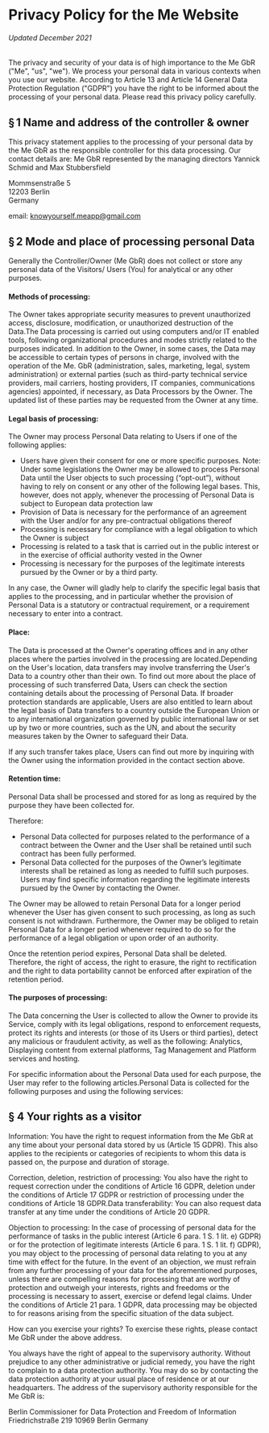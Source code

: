 
# Privacy Policy for the Me Website


###### Updated December 2021

The privacy and security of your data is of high importance to the Me GbR ("Me", "us", "we"). We process your personal data in various contexts when you use our website. According to Article 13 and Article 14 General Data Protection Regulation ("GDPR") you have the right to be informed about the processing of your personal data. Please read this privacy policy carefully.

## § 1 Name and address of the controller & owner

This privacy statement applies to the processing of your personal data by the Me GbR as the responsible controller for this data processing. 
Our contact details are:
Me GbR‍
represented by the managing directors
Yannick Schmid and Max Stubbersfield

Mommsenstraße 5  
12203 Berlin  
Germany

email: knowyourself.meapp@gmail.com

## § 2 Mode and place of processing personal Data

Generally the Controller/Owner (Me GbR) does not collect or store any personal data of the Visitors/ Users (You) for analytical or any other purposes. 

#### Methods of processing:‍

The Owner takes appropriate security measures to prevent unauthorized access, disclosure, modification, or unauthorized destruction of the Data.The Data processing is carried out using computers and/or IT enabled tools, following organizational procedures and modes strictly related to the purposes indicated. In addition to the Owner, in some cases, the Data may be accessible to certain types of persons in charge, involved with the operation of the Me. GbR (administration, sales, marketing, legal, system administration) or external parties (such as third-party technical service providers, mail carriers, hosting providers, IT companies, communications agencies) appointed, if necessary, as Data Processors by the Owner. The updated list of these parties may be requested from the Owner at any time.

#### Legal basis of processing:‍

The Owner may process Personal Data relating to Users if one of the following applies:
* Users have given their consent for one or more specific purposes. Note: Under some legislations the Owner may be allowed to process Personal Data until the User objects to such processing (“opt-out”), without having to rely on consent or any other of the following legal bases. This, however, does not apply, whenever the processing of Personal Data is subject to European data protection law
* Provision of Data is necessary for the performance of an agreement with the User and/or for any pre-contractual obligations thereof
* Processing is necessary for compliance with a legal obligation to which the Owner is subject
* Processing is related to a task that is carried out in the public interest or in the exercise of official authority vested in the Owner
* Processing is necessary for the purposes of the legitimate interests pursued by the Owner or by a third party.

In any case, the Owner will gladly help to clarify the specific legal basis that applies to the processing, and in particular whether the provision of Personal Data is a statutory or contractual requirement, or a requirement necessary to enter into a contract. 

#### Place:

The Data is processed at the Owner's operating offices and in any other places where the parties involved in the processing are located.Depending on the User's location, data transfers may involve transferring the User's Data to a country other than their own. To find out more about the place of processing of such transferred Data, Users can check the section containing details about the processing of Personal Data. If broader protection standards are applicable, Users are also entitled to learn about the legal basis of Data transfers to a country outside the European Union or to any international organization governed by public international law or set up by two or more countries, such as the UN, and about the security measures taken by the Owner to safeguard their Data.

If any such transfer takes place, Users can find out more by inquiring with the Owner using the information provided in the contact section above.

#### Retention time:

Personal Data shall be processed and stored for as long as required by the purpose they have been collected for. 

Therefore: 
* Personal Data collected for purposes related to the performance of a contract between the Owner and the User shall be retained until such contract has been fully performed.
* Personal Data collected for the purposes of the Owner’s legitimate interests shall be retained as long as needed to fulfill such purposes. Users may find specific information regarding the legitimate interests pursued by the Owner by contacting the Owner. ‍

The Owner may be allowed to retain Personal Data for a longer period whenever the User has given consent to such processing, as long as such consent is not withdrawn. Furthermore, the Owner may be obliged to retain Personal Data for a longer period whenever required to do so for the performance of a legal obligation or upon order of an authority.

Once the retention period expires, Personal Data shall be deleted. Therefore, the right of access, the right to erasure, the right to rectification and the right to data portability cannot be enforced after expiration of the retention period.

#### The purposes of processing:

The Data concerning the User is collected to allow the Owner to provide its Service, comply with its legal obligations, respond to enforcement requests, protect its rights and interests (or those of its Users or third parties), detect any malicious or fraudulent activity, as well as the following: Analytics, Displaying content from external platforms, Tag Management and Platform services and hosting.

For specific information about the Personal Data used for each purpose, the User may refer to the following articles.‍Personal Data is collected for the following purposes and using the following services:

## § 4 Your rights as a visitor

Information: 
You have the right to request information from the Me GbR at any time about your personal data stored by us (Article 15 GDPR). This also applies to the recipients or categories of recipients to whom this data is passed on, the purpose and duration of storage.‍

Correction, deletion, restriction of processing: 
You also have the right to request correction under the conditions of Article 16 GDPR, deletion under the conditions of Article 17 GDPR or restriction of processing under the conditions of Article 18 GDPR.‍Data transferability: You can also request data transfer at any time under the conditions of Article 20 GDPR.

Objection to processing: ‍In the case of processing of personal data for the performance of tasks in the public interest (Article 6 para. 1 S. 1 lit. e) GDPR) or for the protection of legitimate interests (Article 6 para. 1 S. 1 lit. f) GDPR), you may object to the processing of personal data relating to you at any time with effect for the future. In the event of an objection, we must refrain from any further processing of your data for the aforementioned purposes, unless there are compelling reasons for processing that are worthy of protection and outweigh your interests, rights and freedoms or the processing is necessary to assert, exercise or defend legal claims. Under the conditions of Article 21 para. 1 GDPR, data processing may be objected to for reasons arising from the specific situation of the data subject.

How can you exercise your rights?‍
To exercise these rights, please contact Me GbR under the above address.

You always have the right of appeal to the supervisory authority. ‍Without prejudice to any other administrative or judicial remedy, you have the right to complain to a data protection authority. You may do so by contacting the data protection authority at your usual place of residence or at our headquarters. The address of the supervisory authority responsible for the Me GbR is:

Berlin Commissioner for Data Protection and Freedom of Information
Friedrichstraße 219
10969 Berlin
Germany